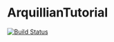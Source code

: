 # ArquillianTutorial

[![Build Status](https://travis-ci.org/LaviniaMasini/ArquillianTutorial.svg?branch=master)](https://travis-ci.org/LaviniaMasini/ArquillianTutorial)
